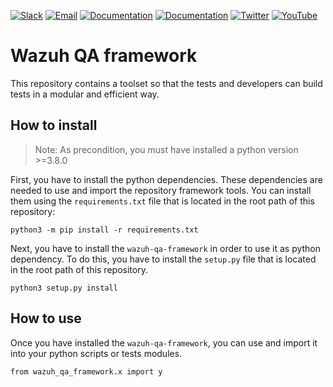 [![Slack](https://img.shields.io/badge/slack-join-blue.svg)](https://wazuh.com/community/join-us-on-slack/)
[![Email](https://img.shields.io/badge/email-join-blue.svg)](https://groups.google.com/forum/#!forum/wazuh)
[![Documentation](https://img.shields.io/badge/docs-view-green.svg)](https://documentation.wazuh.com)
[![Documentation](https://img.shields.io/badge/web-view-green.svg)](https://wazuh.com)
[![Twitter](https://img.shields.io/twitter/follow/wazuh?style=social)](https://twitter.com/wazuh)
[![YouTube](https://img.shields.io/youtube/views/peTSzcAueEc?style=social)](https://www.youtube.com/watch?v=peTSzcAueEc)


# Wazuh QA framework

This repository contains a toolset so that the tests and developers can build tests in a modular and efficient way.

## How to install

>Note: As precondition, you must have installed a python version >=3.8.0

First, you have to install the python dependencies. These dependencies are needed to use and import the repository framework tools. You can install them using the `requirements.txt` file that is located in the root path of this repository:

```
python3 -m pip install -r requirements.txt
```

Next, you have to install the `wazuh-qa-framework` in order to use it as python dependency. To do this, you have to install the `setup.py` file that is located in the root path of this repository.

```
python3 setup.py install
```

## How to use

Once you have installed the `wazuh-qa-framework`, you can use and import it into your python scripts or tests modules.

```
from wazuh_qa_framework.x import y
```

